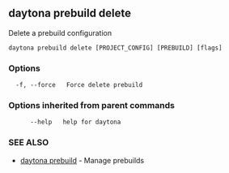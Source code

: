 ## daytona prebuild delete

Delete a prebuild configuration

```
daytona prebuild delete [PROJECT_CONFIG] [PREBUILD] [flags]
```

### Options

```
  -f, --force   Force delete prebuild
```

### Options inherited from parent commands

```
      --help   help for daytona
```

### SEE ALSO

* [daytona prebuild](daytona_prebuild.md)	 - Manage prebuilds


